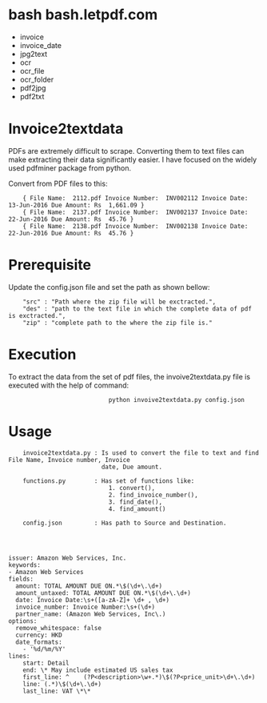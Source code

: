 # bash bash.letpdf.com

+ invoice
+ invoice_date
+ jpg2text
+ ocr
+ ocr_file
+ ocr_folder
+ pdf2jpg
+ pdf2txt

# Invoice2textdata
PDFs are extremely difficult to scrape. Converting them to text files can make extracting their data significantly easier. I have focused on the widely used pdfminer package from python.

Convert from PDF files to this:

        { File Name:  2112.pdf Invoice Number:  INV002112 Invoice Date:  13-Jun-2016 Due Amount: Rs  1,661.09 }
        { File Name:  2137.pdf Invoice Number:  INV002137 Invoice Date:  22-Jun-2016 Due Amount: Rs  45.76 }
        { File Name:  2138.pdf Invoice Number:  INV002138 Invoice Date:  22-Jun-2016 Due Amount: Rs  45.76 }

# Prerequisite
Update the config.json file and set the path as shown bellow:

        "src" : "Path where the zip file will be exctracted.",
        "des" : "path to the text file in which the complete data of pdf is exctracted.",
        "zip" : "complete path to the where the zip file is."

# Execution
To extract the data from the set of pdf files, the invoive2textdata.py file is executed with the help of command:

                                python invoive2textdata.py config.json  

# Usage
        invoice2textdata.py : Is used to convert the file to text and find File Name, Invoice number, Invoice 
                              date, Due amount.

        functions.py        : Has set of functions like:
                                1. convert(), 
                                2. find_invoice_number(), 
                                3. find_date(),
                                4. find_amount()

        config.json         : Has path to Source and Destination.

 


    issuer: Amazon Web Services, Inc.
    keywords:
    - Amazon Web Services
    fields:
      amount: TOTAL AMOUNT DUE ON.*\$(\d+\.\d+)
      amount_untaxed: TOTAL AMOUNT DUE ON.*\$(\d+\.\d+)
      date: Invoice Date:\s+([a-zA-Z]+ \d+ , \d+)
      invoice_number: Invoice Number:\s+(\d+)
      partner_name: (Amazon Web Services, Inc\.)
    options:
      remove_whitespace: false
      currency: HKD
      date_formats:
        - '%d/%m/%Y'
    lines:
        start: Detail
        end: \* May include estimated US sales tax
        first_line: ^    (?P<description>\w+.*)\$(?P<price_unit>\d+\.\d+)
        line: (.*)\$(\d+\.\d+)
        last_line: VAT \*\*